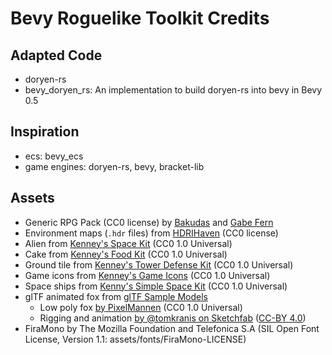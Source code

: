 # Bevy Roguelike Toolkit Credits

## Adapted Code

- doryen-rs
- bevy_doryen_rs: An implementation to build doryen-rs into bevy in Bevy 0.5

## Inspiration

- ecs: bevy_ecs
- game engines: doryen-rs, bevy, bracket-lib

## Assets

- Generic RPG Pack (CC0 license) by [Bakudas](https://twitter.com/bakudas) and [Gabe Fern](https://twitter.com/_Gabrielfer)
- Environment maps (`.hdr` files) from [HDRIHaven](https://hdrihaven.com) (CC0 license)
- Alien from [Kenney's Space Kit](https://www.kenney.nl/assets/space-kit) (CC0 1.0 Universal)
- Cake from [Kenney's Food Kit](https://www.kenney.nl/assets/food-kit) (CC0 1.0 Universal)
- Ground tile from [Kenney's Tower Defense Kit](https://www.kenney.nl/assets/tower-defense-kit) (CC0 1.0 Universal)
- Game icons from [Kenney's Game Icons](https://www.kenney.nl/assets/game-icons) (CC0 1.0 Universal)
- Space ships from [Kenny's Simple Space Kit](https://www.kenney.nl/assets/simple-space) (CC0 1.0 Universal)
- glTF animated fox from [glTF Sample Models](https://github.com/KhronosGroup/glTF-Sample-Models/tree/master/2.0/Fox)
  - Low poly fox [by PixelMannen](https://opengameart.org/content/fox-and-shiba) (CC0 1.0 Universal)
  - Rigging and animation [by @tomkranis on Sketchfab](https://sketchfab.com/models/371dea88d7e04a76af5763f2a36866bc) ([CC-BY 4.0](https://creativecommons.org/licenses/by/4.0/))
- FiraMono by The Mozilla Foundation and Telefonica S.A (SIL Open Font License, Version 1.1: assets/fonts/FiraMono-LICENSE)

